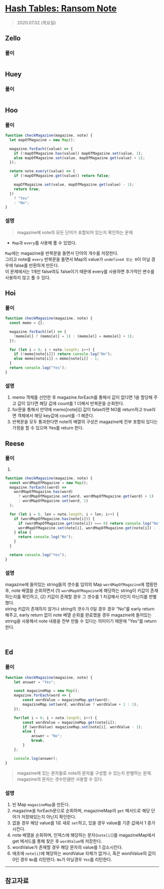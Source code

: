 # [Hash Tables: Ransom Note](https://www.hackerrank.com/challenges/ctci-ransom-note/problem?h_l=interview&playlist_slugs%5B%5D=interview-preparation-kit&playlist_slugs%5B%5D=dictionaries-hashmaps)

> 2020.07.02 (목요일)

## Zello

### 풀이

```js
```

## Huey

### 풀이

```js
```

## Hoo

### 풀이

```js
function checkMagazine(magazine, note) {
  let mapOfMagazine = new Map();

  magazine.forEach((value) => {
    if (!mapOfMagazine.has(value)) mapOfMagazine.set(value, 1);
    else mapOfMagazine.set(value, mapOfMagazine.get(value) + 1);
  });

  return note.every((value) => {
    if (!mapOfMagazine.get(value)) return false;

    mapOfMagazine.set(value, mapOfMagazine.get(value) - 1);
    return true;
  })
    ? "Yes"
    : "No";
}
```

### 설명

> magazine에 note의 모든 단어가 포함되어 있는지 확인하는 문제

- `Map`과 `every`를 사용해 풀 수 있었다.

`Map`에는 magazine을 반복문을 돌면서 단어의 개수를 저장한다.  
그리고 note를 `every` 반복문을 돌면서 Map의 value가 `undefined 또는 0`이 아닐 경우에 false를 반환하게 만든다.  
이 문제에서는 1개만 false여도 false이기 때문에 every를 사용하면 추가적인 변수를 사용하지 않고 풀 수 있다.

## Hoi

### 풀이

```js
function checkMagazine(magazine, note) {
  const memo = {};

  magazine.forEach((el) => {
    !memo[el] ? (memo[el] = 1) : (memo[el] = memo[el] + 1);
  });

  for (let i = 0; i < note.length; i++) {
    if (!memo[note[i]]) return console.log("No");
    else memo[note[i]] = memo[note[i]] - 1;
  }
  return console.log("Yes");
}
```

### 설명

1. memo 객체를 선언한 후 magazine.forEach를 통해서 값이 없다면 1을 할당해 주고 값이 있다면 해당 값에 count를 1 더해서 반복문을 순회한다.
2. for문을 통해서 만약에 memo[note[i]] 값이 false라면 NO를 return하고 true라면 객체에서 해당 key값에 count를 -1 해준다.
3. 반복문을 모두 통과한다면 note의 배열의 구성은 magazine에 전부 포함되 있다는 가정을 할 수 있으며 Yes를 return 한다.

## Reese

### 풀이

1.

```js
function checkMagazine(magazine, note) {
  const wordMapOfMagazine = new Map();
  magazine.forEach((word) =>
    wordMapOfMagazine.has(word)
      ? wordMapOfMagazine.set(word, wordMapOfMagazine.get(word) + 1)
      : wordMapOfMagazine.set(word, 1)
  );

  for (let i = 0, len = note.length; i < len; i++) {
    if (wordMapOfMagazine.has(note[i])) {
      if (wordMapOfMagazine.get(note[i]) === 0) return console.log("No");
      wordMapOfMagazine.set(note[i], wordMapOfMagazine.get(note[i]) - 1);
    } else {
      return console.log("No");
    }
  }

  return console.log("Yes");
}
```

### 설명

magazine에 들어있는 string들의 갯수를 임의의 Map `wordMapOfMagazine`에 맵핑한 후, note 배열을 순회하면서 (1) `wordMapOfMagazine`에 해당하는 string이 키값이 존재하는지를 확인하고, (2) 키값이 존재할 경우 그 갯수를 1 차감해서 0인지 아닌지를 판별했다.  
string 키값이 존재하지 않거나 string의 갯수가 0일 경우 경우 "No"를 early return 해주고, early return 없이 note 배열 순회를 완료했을 경우 magazine에 들어있는 string을 사용해서 note 내용을 전부 만들 수 있다는 의미이기 때문에 "Yes"를 return한다.

<br />

## Ed

### 풀이

```js
function checkMagazine(magazine, note) {
    let answer = "Yes";

    const magazineMap = new Map();
    magazine.forEach(word => {
        const wordValue = magazineMap.get(word);
        magazineMap.set(word, wordValue ? wordValue + 1 : 1);
    });

    for(let i = 0; i < note.length; i++) {
        const wordValue = magazineMap.get(note[i]);
        if (wordValue) magazineMap.set(note[i], wordValue - 1);
        else {
            answer = "No";
            break;
        }
    };

    console.log(answer);
}
```

> magazine에 있는 문자들로 note의 문자를 구성할 수 있는지 판별하는 문제. magazine의 문자는 갯수만큼만 사용할 수 있다.

### 설명

1. 빈 Map `magazineMap`을 만든다.
2. magazine을 forEach문으로 순회하며, magazineMap의 `get` 메서드로 해당 단어가 저장돼있는지 아닌지 확인한다.
3. 없을 경우 해당 value를 1로 새로 `set`하고, 있을 경우 value를 기존 값에서 1 증가시킨다.
4. note 배열을 순회하며, 인덱스에 해당하는 문자(`note[i]`)를 magazineMap에서 get 메서드를 통해 찾은 후 `wordValue`에 저장한다.
5. wordValue가 존재할 경우 해당 문자의 value를 1 감소시킨다.
6. 애초에 `note[i]`에 해당하는 wordValue 자체가 없거나, 혹은 wordValue의 값이 0인 경우 `No`를 리턴한다. `No`가 아닐경우 `Yes`를 리턴한다.

---

## 참고자료
